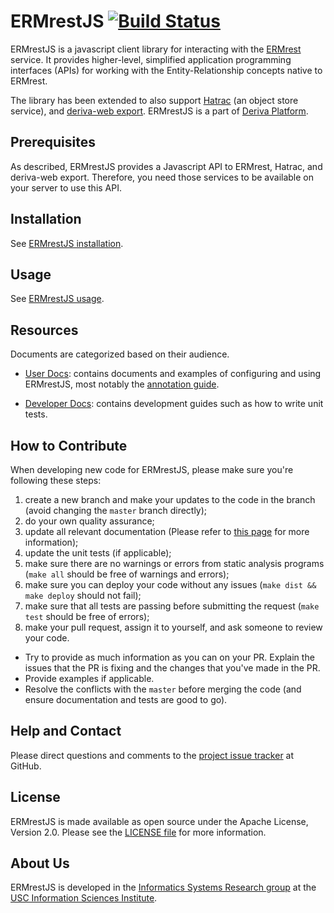 # ERMrestJS [![Build Status](https://github.com/informatics-isi-edu/ermrestjs/actions/workflows/unit-test.yml/badge.svg?branch=master)](https://github.com/informatics-isi-edu/ermrestjs/actions?query=workflow%3A%22ERmrestJS+tests%22+branch%3Amaster)

ERMrestJS is a javascript client library for interacting with the [ERMrest](http://github.com/informatics-isi-edu/ermrest) service. It provides higher-level, simplified application programming interfaces (APIs) for working with the Entity-Relationship concepts native to ERMrest. 

The library has been extended to also support [Hatrac](https://github.com/informatics-isi-edu/hatrac) (an object store service), and [deriva-web export](https://github.com/informatics-isi-edu/deriva-web). ERMrestJS is a part of [Deriva Platform](http://isrd.isi.edu/deriva).

## Prerequisites

As described, ERMrestJS provides a Javascript API to ERMrest, Hatrac, and deriva-web export. Therefore, you need those services to be available on your server to use this API.


## Installation

See [ERMrestJS installation](docs/user-docs/installation.md).

## Usage

See [ERMrestJS usage](docs/user-docs/usage.md).

## Resources

Documents are categorized based on their audience.

- [User Docs](docs/user-docs): contains documents and examples of configuring and using ERMrestJS, most notably the [annotation guide](https://github.com/informatics-isi-edu/ermrestjs/blob/master/docs/user-docs/annotation.md).

- [Developer Docs](docs/dev-docs): contains development guides such as how to write unit tests.

## How to Contribute

When developing new code for ERMrestJS, please make sure you're following these steps:

1. create a new branch and make your updates to the code in the branch (avoid changing the `master` branch directly);
2. do your own quality assurance;
3. update all relevant documentation (Please refer to [this page](docs/dev-docs/update-docs.md) for more information);
4. update the unit tests (if applicable);
5. make sure there are no warnings or errors from static analysis programs (`make all` should be free of warnings and errors);
6. make sure you can deploy your code without any issues (`make dist && make deploy` should not fail);
7. make sure that all tests are passing before submitting the request (`make test` should be free of errors);
8. make your pull request, assign it to yourself, and ask someone to review your code.
  - Try to provide as much information as you can on your PR. Explain the issues that the PR is fixing and the changes that you've made in the PR.
  - Provide examples if applicable.
  - Resolve the conflicts with the `master` before merging the code (and ensure documentation and tests are good to go).

## Help and Contact

Please direct questions and comments to the [project issue tracker](https://github.com/informatics-isi-edu/ermrestjs/issues) at GitHub.

## License

ERMrestJS is made available as open source under the Apache License, Version 2.0. Please see the [LICENSE file](LICENSE) for more information.

## About Us

ERMrestJS is developed in the [Informatics Systems Research group](https://www.isi.edu/isr/) at the [USC Information Sciences Institute](http://www.isi.edu).

